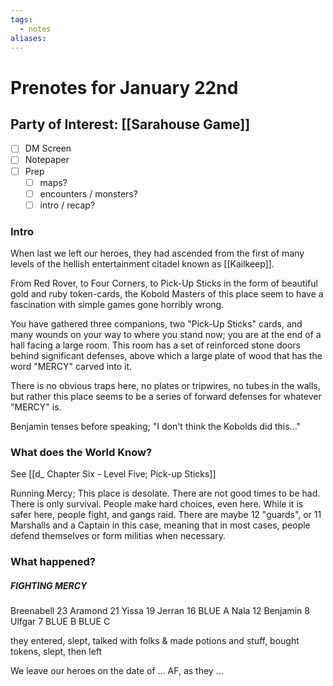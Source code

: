 ```yaml
---
tags:
  - notes
aliases:
---
```


# Prenotes for January 22nd
## Party of Interest: [[Sarahouse Game]]
- [ ] DM Screen
- [ ] Notepaper
- [ ] Prep
	- [ ] maps?
	- [ ] encounters / monsters?
	- [ ] intro / recap?

### Intro

When last we left our heroes, they had ascended from the first of many levels of the hellish entertainment citadel known as [[Kailkeep]].

From Red Rover, to Four Corners, to Pick-Up Sticks in the form of beautiful gold and ruby token-cards, the Kobold Masters of this place seem to have a fascination with simple games gone horribly wrong.

You have gathered three companions, two "Pick-Up Sticks" cards, and many wounds on your way to where you stand now; you are at the end of a hall facing a large room. This room has a set of reinforced stone doors behind significant defenses, above which a large plate of wood that has the word "MERCY" carved into it.

There is no obvious traps here, no plates or tripwires, no tubes in the walls, but rather this place seems to be a series of forward defenses for whatever "MERCY" is.

Benjamin tenses before speaking; "I don't think the Kobolds did this..."



### What does the World Know?

See [[d_ Chapter Six - Level Five; Pick-up Sticks]]

Running Mercy;
This place is desolate. There are not good times to be had. There is only survival. People make hard choices, even here. While it is safer here, people fight, and gangs raid. There are maybe 12 "guards", or 11 Marshalls and a Captain in this case, meaning that in most cases, people defend themselves or form militias when necessary.

### What happened?
##### FIGHTING MERCY

Breenabell 23
Aramond 21
Yissa 19
Jerran 16
BLUE A
Nala 12
Benjamin 8
Ulfgar 7
BLUE B
BLUE C



they entered, slept, talked with folks & made potions and stuff, bought tokens, slept, then left

We leave our heroes on the date of ... AF, as they ...